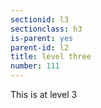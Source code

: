 ```yaml
---
sectionid: l3
sectionclass: h3
is-parent: yes
parent-id: l2
title: level three
number: 111
---
```

This is at level 3